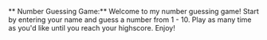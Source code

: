 ** Number Guessing Game:** 
Welcome to my number guessing game! Start by entering your name and guess a number from 1 - 10. Play as many time as you'd like until you reach your highscore. Enjoy!
